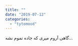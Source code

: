 ```yaml
---
title: ""
date: "2019-07-12"
categories: 
  - "tytomood"
---
```


گاهی آروم میری که جاده تموم نشه...
